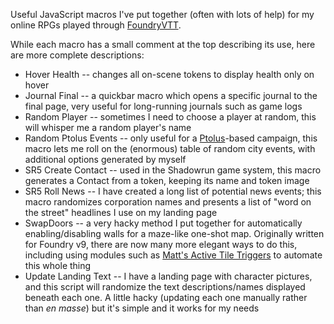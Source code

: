 Useful JavaScript macros I've put together (often with lots of help) for my online RPGs played through [FoundryVTT](https://foundryvtt.com/).

While each macro has a small comment at the top describing its use, here are more complete descriptions:

* Hover Health -- changes all on-scene tokens to display health only on hover
* Journal Final -- a quickbar macro which opens a specific journal to the final page, very useful for long-running journals such as game logs
* Random Player -- sometimes I need to choose a player at random, this will whisper me a random player's name
* Random Ptolus Events -- only useful for a [Ptolus](https://www.montecookgames.com/welcome-to-ptolus/)-based campaign, this macro lets me roll on the (enormous) table of random city events, with additional options generated by myself
* SR5 Create Contact -- used in the Shadowrun game system, this macro generates a Contact from a token, keeping its name and token image
* SR5 Roll News -- I have created a long list of potential news events; this macro randomizes corporation names and presents a list of "word on the street" headlines I use on my landing page
* SwapDoors -- a very hacky method I put together for automatically enabling/disabling walls for a maze-like one-shot map. Originally written for Foundry v9, there are now many more elegant ways to do this, including using modules such as [Matt's Active Tile Triggers](https://foundryvtt.com/packages/monks-active-tiles/) to automate this whole thing
* Update Landing Text -- I have a landing page with character pictures, and this script will randomize the text descriptions/names displayed beneath each one. A little hacky (updating each one manually rather than *en masse*) but it's simple and it works for my needs

